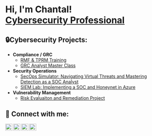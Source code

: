 
<h1>Hi, I'm Chantal! <br/><a href="https://www.linkedin.com/in/caycharles">Cybersecurity Professional</a> 
  
<h2>🔒Cybersecurity Projects:</h2>
  
- <b>Compliance / GRC </b>
  - [RMF & TPRM Training]([https://github.com/caycharles](https://github.com/cybercay/GRC-RMF-Training))
  - [GRC Analyst Master Class]([https://github.com/caycharles](https://github.com/cybercay/GRC-RMF-Training))
- <b>Security Operations</b>
  - [SecOps Simulator: Navigating Virtual Threats and Mastering Detection as a SOC Analyst]([https://github.com/caycharles](https://github.com/cybercay/SecOps-Simulator))
  - [SIEM Lab: Implementing a SOC and Honeynet in Azure]([https://github.com/caycharles](https://github.com/cybercay/SIEM-Lab-Azure-Sentinel))
- <b>Vulnerability Management</b>
  - [Risk Evaluaiton and Remediation Project]([https://github.com/caycharles](https://github.com/cybercay/Risk-Evaluation-Remediation-Project))

<h2> 🤳 Connect with me:</h2>

[<img align="left" alt="CayCharles | YouTube" width="22px" src="https://cdn.jsdelivr.net/npm/simple-icons@v3/icons/youtube.svg" />][youtube]
[<img align="left" alt="CayCharles | Twitter" width="22px" src="https://cdn.jsdelivr.net/npm/simple-icons@v3/icons/twitter.svg" />][twitter]
[<img align="left" alt="CayCharles | LinkedIn" width="22px" src="https://cdn.jsdelivr.net/npm/simple-icons@v3/icons/linkedin.svg" />][linkedin]
[<img align="left" alt="CayCharles | Instagram" width="22px" src="https://cdn.jsdelivr.net/npm/simple-icons@v3/icons/instagram.svg" />][instagram]

[twitter]: https://twitter.com/
[youtube]: https://www.youtube.com/
[instagram]: https://www.instagram.com/
[linkedin]: https://linkedin.com/in/caycharles

<!--

- 👋 Hi, I’m @cybercay
- 👀 I’m interested in ...
- 🌱 I’m currently learning ...
- 💞️ I’m looking to collaborate on ...
- 📫 How to reach me ...
- 😄 Pronouns: ...
- ⚡ Fun fact: ...

<!---
cybercay/cybercay is a ✨ special ✨ repository because its `README.md` (this file) appears on your GitHub profile.
You can click the Preview link to take a look at your changes.
--->
